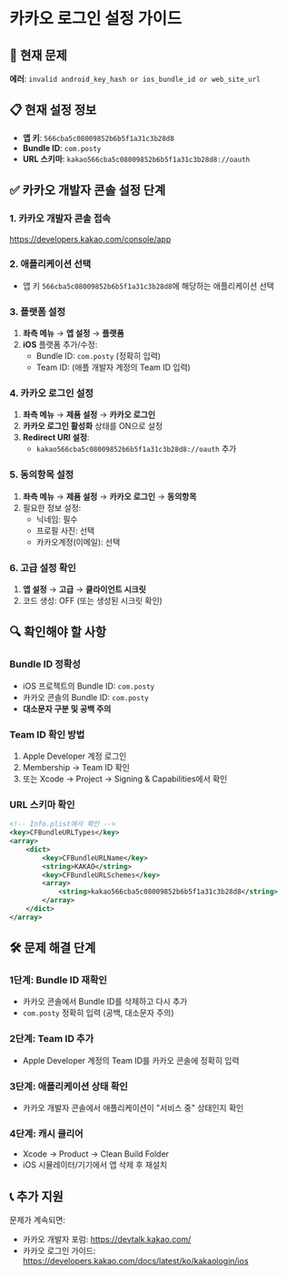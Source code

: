 # 카카오 로그인 설정 가이드

## 🚨 현재 문제

**에러**: `invalid android_key_hash or ios_bundle_id or web_site_url`

## 📋 현재 설정 정보

- **앱 키**: `566cba5c08009852b6b5f1a31c3b28d8`
- **Bundle ID**: `com.posty`
- **URL 스키마**: `kakao566cba5c08009852b6b5f1a31c3b28d8://oauth`

## ✅ 카카오 개발자 콘솔 설정 단계

### 1. 카카오 개발자 콘솔 접속

https://developers.kakao.com/console/app

### 2. 애플리케이션 선택

- 앱 키 `566cba5c08009852b6b5f1a31c3b28d8`에 해당하는 애플리케이션 선택

### 3. 플랫폼 설정

1. **좌측 메뉴** → **앱 설정** → **플랫폼**
2. **iOS** 플랫폼 추가/수정:
   - Bundle ID: `com.posty` (정확히 입력)
   - Team ID: (애플 개발자 계정의 Team ID 입력)

### 4. 카카오 로그인 설정

1. **좌측 메뉴** → **제품 설정** → **카카오 로그인**
2. **카카오 로그인 활성화** 상태를 ON으로 설정
3. **Redirect URI 설정**:
   - `kakao566cba5c08009852b6b5f1a31c3b28d8://oauth` 추가

### 5. 동의항목 설정

1. **좌측 메뉴** → **제품 설정** → **카카오 로그인** → **동의항목**
2. 필요한 정보 설정:
   - 닉네임: 필수
   - 프로필 사진: 선택
   - 카카오계정(이메일): 선택

### 6. 고급 설정 확인

1. **앱 설정** → **고급** → **클라이언트 시크릿**
2. 코드 생성: OFF (또는 생성된 시크릿 확인)

## 🔍 확인해야 할 사항

### Bundle ID 정확성

- iOS 프로젝트의 Bundle ID: `com.posty`
- 카카오 콘솔의 Bundle ID: `com.posty`
- **대소문자 구분 및 공백 주의**

### Team ID 확인 방법

1. Apple Developer 계정 로그인
2. Membership → Team ID 확인
3. 또는 Xcode → Project → Signing & Capabilities에서 확인

### URL 스키마 확인

```xml
<!-- Info.plist에서 확인 -->
<key>CFBundleURLTypes</key>
<array>
    <dict>
        <key>CFBundleURLName</key>
        <string>KAKAO</string>
        <key>CFBundleURLSchemes</key>
        <array>
            <string>kakao566cba5c08009852b6b5f1a31c3b28d8</string>
        </array>
    </dict>
</array>
```

## 🛠️ 문제 해결 단계

### 1단계: Bundle ID 재확인

- 카카오 콘솔에서 Bundle ID를 삭제하고 다시 추가
- `com.posty` 정확히 입력 (공백, 대소문자 주의)

### 2단계: Team ID 추가

- Apple Developer 계정의 Team ID를 카카오 콘솔에 정확히 입력

### 3단계: 애플리케이션 상태 확인

- 카카오 개발자 콘솔에서 애플리케이션이 "서비스 중" 상태인지 확인

### 4단계: 캐시 클리어

- Xcode → Product → Clean Build Folder
- iOS 시뮬레이터/기기에서 앱 삭제 후 재설치

## 📞 추가 지원

문제가 계속되면:

- 카카오 개발자 포럼: https://devtalk.kakao.com/
- 카카오 로그인 가이드: https://developers.kakao.com/docs/latest/ko/kakaologin/ios
